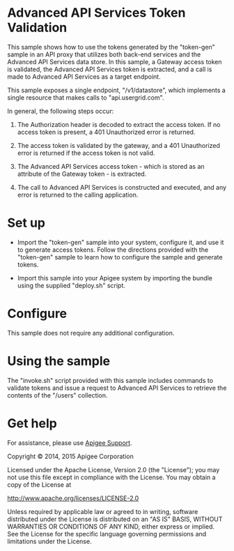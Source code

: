 # Advanced API Services Token Validation

This sample shows how to use the tokens generated by the "token-gen" sample in an API proxy
that utilizes both back-end services and the Advanced API Services data store.  In this sample,
a Gateway access token is validated, the Advanced API Services token is extracted, and a call
is made to Advanced API Services as a target endpoint.

This sample exposes a single endpoint, "/v1/datastore", which implements a single resource that
makes calls to "api.usergrid.com".

In general, the following steps occur:

1) The Authorization header is decoded to extract the access token.  If no access token is
	present, a 401 Unauthorized error is returned.
	
2) The access token is validated by the gateway, and a 401 Unauthorized error is returned if
	the access token is not valid.
	
3) The Advanced API Services access token - which is stored as an attribute of the Gateway 
	token - is extracted.
	
4) The call to Advanced API Services is constructed and executed, and any error is returned 
	to the calling application.

# Set up

* Import the "token-gen" sample into your system, configure it, and use it to generate 
	access tokens.  Follow the directions provided with the "token-gen" sample to learn how
	to configure the sample and generate tokens.
	
* Import this sample into your Apigee system by importing the bundle using the supplied "deploy.sh" 
script.

# Configure 

This sample does not require any additional configuration.

# Using the sample

The "invoke.sh" script provided with this sample includes commands to validate tokens and issue a
	request to Advanced API Services to retrieve the contents of the "/users" collection.

# Get help

For assistance, please use [Apigee Support](https://community.apigee.com/content/apigee-customer-support).

Copyright © 2014, 2015 Apigee Corporation

Licensed under the Apache License, Version 2.0 (the "License"); you may not use
this file except in compliance with the License. You may obtain a copy
of the License at

http://www.apache.org/licenses/LICENSE-2.0

Unless required by applicable law or agreed to in writing, software
distributed under the License is distributed on an "AS IS" BASIS,
WITHOUT WARRANTIES OR CONDITIONS OF ANY KIND, either express or implied.
See the License for the specific language governing permissions and
limitations under the License.
